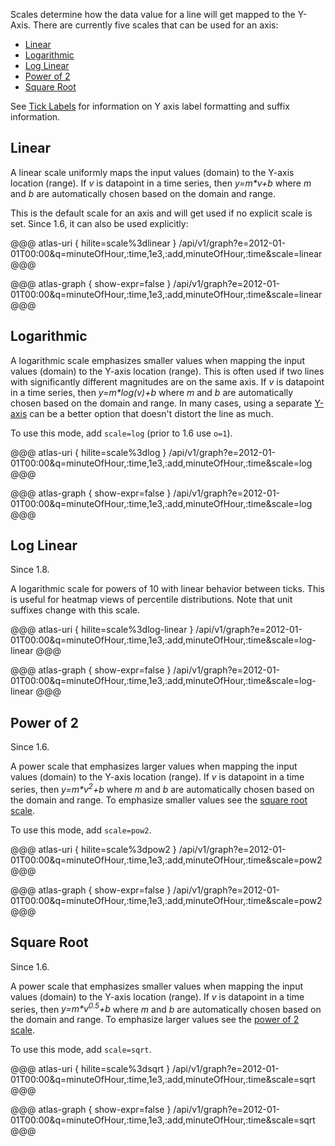 Scales determine how the data value for a line will get mapped to the Y-Axis.
There are currently five scales that can be used for an axis:

* [Linear](#linear)
* [Logarithmic](#logarithmic)
* [Log Linear](#log-linear)
* [Power of 2](#power-of-2)
* [Square Root](#square-root)

See [Tick Labels](tick.md) for information on Y axis label formatting and suffix information.

## Linear

A linear scale uniformly maps the input values (domain) to the Y-axis location (range).
If _v_ is datapoint in a time series, then _y=m*v+b_ where _m_ and _b_ are automatically
chosen based on the domain and range.

This is the default scale for an axis and will get used if no explicit scale is set. Since
1.6, it can also be used explicitly:

@@@ atlas-uri { hilite=scale%3dlinear }
/api/v1/graph?e=2012-01-01T00:00&q=minuteOfHour,:time,1e3,:add,minuteOfHour,:time&scale=linear
@@@

@@@ atlas-graph { show-expr=false }
/api/v1/graph?e=2012-01-01T00:00&q=minuteOfHour,:time,1e3,:add,minuteOfHour,:time&scale=linear
@@@

## Logarithmic

A logarithmic scale emphasizes smaller values when mapping the input values (domain) to the
Y-axis location (range). This is often used if two lines with significantly different magnitudes
are on the same axis. If _v_ is datapoint in a time series, then _y=m*log(v)+b_ where _m_
and _b_ are automatically chosen based on the domain and range. In many cases, using a separate
[Y-axis](multi-y.md) can be a better option that doesn't distort the line as much.

To use this mode, add `scale=log` (prior to 1.6 use `o=1`).

@@@ atlas-uri { hilite=scale%3dlog }
/api/v1/graph?e=2012-01-01T00:00&q=minuteOfHour,:time,1e3,:add,minuteOfHour,:time&scale=log
@@@

@@@ atlas-graph { show-expr=false }
/api/v1/graph?e=2012-01-01T00:00&q=minuteOfHour,:time,1e3,:add,minuteOfHour,:time&scale=log
@@@

## Log Linear

Since 1.8.

A logarithmic scale for powers of 10 with linear behavior between ticks. This is useful for
heatmap views of percentile distributions. Note that unit suffixes change with this scale.

@@@ atlas-uri { hilite=scale%3dlog-linear }
/api/v1/graph?e=2012-01-01T00:00&q=minuteOfHour,:time,1e3,:add,minuteOfHour,:time&scale=log-linear
@@@

@@@ atlas-graph { show-expr=false }
/api/v1/graph?e=2012-01-01T00:00&q=minuteOfHour,:time,1e3,:add,minuteOfHour,:time&scale=log-linear
@@@

## Power of 2

Since 1.6.

A power scale that emphasizes larger values when mapping the input values (domain) to the
Y-axis location (range). If _v_ is datapoint in a time series, then _y=m*v<sup>2</sup>+b_
where _m_ and _b_ are automatically chosen based on the domain and range. To emphasize smaller
values see the [square root scale](#square-root).

To use this mode, add `scale=pow2`.

@@@ atlas-uri { hilite=scale%3dpow2 }
/api/v1/graph?e=2012-01-01T00:00&q=minuteOfHour,:time,1e3,:add,minuteOfHour,:time&scale=pow2
@@@

@@@ atlas-graph { show-expr=false }
/api/v1/graph?e=2012-01-01T00:00&q=minuteOfHour,:time,1e3,:add,minuteOfHour,:time&scale=pow2
@@@

## Square Root

Since 1.6.

A power scale that emphasizes smaller values when mapping the input values (domain) to the
Y-axis location (range). If _v_ is datapoint in a time series, then _y=m*v<sup>0.5</sup>+b_
where _m_ and _b_ are automatically chosen based on the domain and range. To emphasize larger
values see the [power of 2 scale](#power-of-2).

To use this mode, add `scale=sqrt`.

@@@ atlas-uri { hilite=scale%3dsqrt }
/api/v1/graph?e=2012-01-01T00:00&q=minuteOfHour,:time,1e3,:add,minuteOfHour,:time&scale=sqrt
@@@

@@@ atlas-graph { show-expr=false }
/api/v1/graph?e=2012-01-01T00:00&q=minuteOfHour,:time,1e3,:add,minuteOfHour,:time&scale=sqrt
@@@